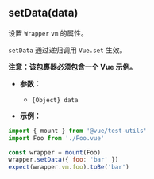 ## setData(data)

设置 `Wrapper` `vm` 的属性。

`setData` 通过递归调用 `Vue.set` 生效。

**注意：该包裹器必须包含一个 Vue 示例。**

- **参数：**

  - `{Object} data`

- **示例：**

```js
import { mount } from '@vue/test-utils'
import Foo from './Foo.vue'

const wrapper = mount(Foo)
wrapper.setData({ foo: 'bar' })
expect(wrapper.vm.foo).toBe('bar')
```
